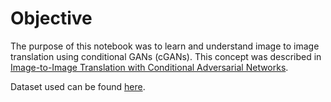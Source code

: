 # Objective
The purpose of this notebook was to learn and understand image to image translation using conditional GANs (cGANs). This concept was described in [Image-to-Image Translation with Conditional Adversarial Networks](https://arxiv.org/abs/1611.07004).

Dataset used can be found [here](https://www.kaggle.com/vikramtiwari/pix2pix-dataset).
